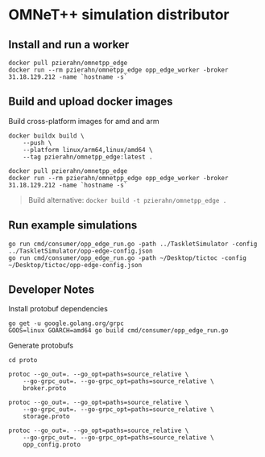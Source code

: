 # OMNeT++ simulation distributor

## Install and run a worker

```
docker pull pzierahn/omnetpp_edge
docker run --rm pzierahn/omnetpp_edge opp_edge_worker -broker 31.18.129.212 -name `hostname -s`
```

## Build and upload docker images

Build cross-platform images for amd and arm

```
docker buildx build \
    --push \
    --platform linux/arm64,linux/amd64 \
    --tag pzierahn/omnetpp_edge:latest .

docker pull pzierahn/omnetpp_edge
docker run --rm pzierahn/omnetpp_edge opp_edge_worker -broker 31.18.129.212 -name `hostname -s`
```

> Build alternative: ```docker build -t pzierahn/omnetpp_edge .```

## Run example simulations

```
go run cmd/consumer/opp_edge_run.go -path ../TaskletSimulator -config ../TaskletSimulator/opp-edge-config.json
go run cmd/consumer/opp_edge_run.go -path ~/Desktop/tictoc -config ~/Desktop/tictoc/opp-edge-config.json
```

## Developer Notes

Install protobuf dependencies

```shell
go get -u google.golang.org/grpc
GOOS=linux GOARCH=amd64 go build cmd/consumer/opp_edge_run.go
```

Generate protobufs

```shell
cd proto

protoc --go_out=. --go_opt=paths=source_relative \
    --go-grpc_out=. --go-grpc_opt=paths=source_relative \
    broker.proto

protoc --go_out=. --go_opt=paths=source_relative \
    --go-grpc_out=. --go-grpc_opt=paths=source_relative \
    storage.proto

protoc --go_out=. --go_opt=paths=source_relative \
    --go-grpc_out=. --go-grpc_opt=paths=source_relative \
    opp_config.proto
```
